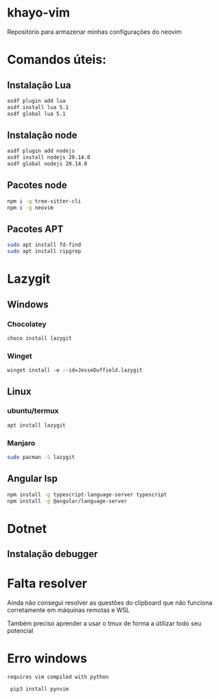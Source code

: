 # khayo-vim
Repositório para armazenar minhas configurações do neovim


# Comandos úteis:

## Instalação Lua
```bash
asdf plugin add lua
asdf install lua 5.1
asdf global lua 5.1
```

## Instalação node
```bash
asdf plugin add nodejs
asdf install nodejs 20.14.0
asdf global nodejs 20.14.0
```

## Pacotes node
```bash
npm i -g tree-sitter-cli
npm i -g neovim
```

## Pacotes APT
```bash
sudo apt install fd-find
sudo apt install ripgrep
```

# Lazygit
## Windows
### Chocolatey
```powershell
choco install lazygit
```
### Winget
```
winget install -e --id=JesseDuffield.lazygit
```
## Linux
### ubuntu/termux
```bash
apt install lazygit
```
### Manjaro
```bash
sudo pacman -S lazygit
```

## Angular lsp
```bash
npm install -g typescript-language-server typescript                           
npm install -g @angular/language-server                                        
```

# Dotnet
## Instalação debugger

# Falta resolver
Ainda não consegui resolver as questões do clipboard que não funciona corretamente
em máquinas remotas e WSL

Também preciso aprender a usar o tmux de forma a útilizar todo seu potencial

# Erro windows 
`requires vim compiled with python`

```bash
 pip3 install pynvim
```
